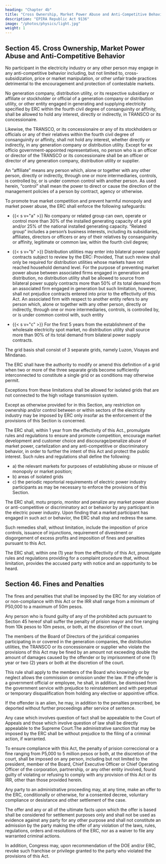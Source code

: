 ```yaml
---
heading: "Chapter 4b"
title: "Cross Ownership, Market Power Abuse and Anti-Competitive Behavior"
description: "EPIRA Republic Act 9136"
image: "/photos/physics/light.jpg"
weight: 1
---
```



## Section 45. Cross Ownership, Market Power Abuse and Anti-Competitive Behavior

No participant in the electricity industry or any other person may engage in any anti-competitive behavior including, but
not limited to, cross-subsidization, price or market manipulation, or other unfair trade practices detrimental
to the encouragement and protection of contestable markets.

No generation company, distribution utility, or its respective subsidiary or affiliate or stockholder or official of a generation company or distribution utility, or other entity engaged in generating and supplying electricity specified by ERC within the fourth civil degree of consanguinity or affinity, shall be allowed to hold any interest, directly or indirectly, in TRANSCO or its concessionaire. 

Likewise, the TRANSCO, or its concessionaire or any of its stockholders or officials or any of their relatives within the fourth civil degree of consanguinity or affinity, shall not hold any interest, whether directly or indirectly, in any generation company or distribution utility. Except for ex officio government-appointed representatives, no person who is an officer or director of the TRANSCO or its concessionaire shall be an officer or director of any generation company, distribution utility or supplier.

An “affiliate” means any person which, alone or together with any other person, directly or indirectly, through one or more intermediaries, controls, is controlled by, or is under common control with another person. As used herein, “control” shall mean the power to direct or cause the direction of the management policies of a person by contract, agency or otherwise.

To promote true market competition and prevent harmful monopoly and market power abuse, the
ERC shall enforce the following safeguards:

- {{< s v="a" >}} No company or related group can own, operate or control more than 30% of the installed generating capacity of a grid and/or 25% of the national installed generating capacity. “Related group” includes a person’s business interests, including its subsidiaries, affiliates, directors or officers or any of their relatives by consanguinity or affinity, legitimate or common law, within the fourth civil degree;

- {{< s v="b" >}} Distribution utilities may enter into bilateral power supply contracts subject to review by the ERC: Provided, That such review shall only be required for distribution utilities whose markets have not reached household demand level. For the purpose of preventing market power abuse between associated firms engaged in generation and distribution, no distribution utility shall be allowed to source from bilateral power supply contracts more than 50% of its total demand from an associated firm engaged in generation but such limitation, however, shall not prejudice contracts entered into prior to the effectivity of this Act. An associated firm with respect to another entity refers to any person which, alone or together with any other person, directly or indirectly, through one or more intermediaries, controls, is controlled by, or is under common control with, such entity

- {{< s v="c" >}} For the first 5 years from the establishment of the wholesale electricity spot market, no distribution utility shall source more than 90% of its total demand from bilateral power supply contracts.

The grid basis shall consist of 3 separate grids, namely Luzon, Visayas and Mindanao. 

The ERC shall have the authority to modify or amend this definition of a grid when two or more of the three separate grids become sufficiently interconnected to constitute a single grid or as conditions may otherwise permit.

Exceptions from these limitations shall be allowed for isolated grids that are not connected to the high voltage transmission system. 

Except as otherwise provided for in this Section, any restriction on ownership and/or control between or within sectors of the electricity industry may be imposed by ERC only insofar as the enforcement of the provisions of this Section is concerned.

The ERC shall, within 1 year from the effectivity of this Act., promulgate rules and regulations to ensure and promote competition, encourage market development and customer choice and discourage/penalize abuse of market power, cartelization and any anti-competitive or discriminatory behavior, in order to further the intent of this Act and protect the public interest. Such rules and regulations shall define the following:

- a) the relevant markets for purposes of establishing abuse or misuse of monopoly or market position;
- b) areas of isolated grids
- c) the periodic reportorial requirements of electric power industry participants as may be necessary to enforce the provisions of this Section.

The ERC shall, motu proprio, monitor and penalize any market power abuse or anti-competitive or discriminatory act or behavior by any participant in the electric power industry. Upon finding that a market participant has engaged in such act or behavior, the ERC shall stop and redress the same. 

Such remedies shall, without limitation, include the imposition of price controls, issuance of injunctions, requirement of divestment or disgorgement of excess profits and imposition of fines and penalties pursuant to this Act.

The ERC shall, within one (1) year from the effectivity of this Act, promulgate rules and regulations providing for a complaint procedure that, without limitation, provides the accused party with notice and an opportunity to be heard.



## Section 46. Fines and Penalties

The fines and penalties that shall be imposed by the ERC for any violation of or non-compliance with this Act or the IRR shall range from a minimum of P50,000 to a maximum of 50m pesos.

Any person who is found guilty of any of the prohibited acts pursuant to Section 45 hereof shall suffer the penalty of prision mayor and fine ranging from 10k pesos to 10m pesos, or both, at the discretion of the court.

The members of the Board of Directors of the juridical companies participating in or covered in the generation companies, the distribution utilities, the TRANSCO or its concessionaire or supplier who violate the provisions of this Act may be fined by an amount not exceeding double the amount of damages caused by the offender or by imprisonment of one (1) year or two (2) years or both at the discretion of the court. 

This rule shall apply to the members of the Board who knowingly or by neglect allows the commission or omission under the law.
If the offender is a government official or employee, he shall, in addition, be dismissed from the
government service with prejudice to reinstatement and with perpetual or temporary disqualification from
holding any elective or appointive office.

If the offender is an alien, he may, in addition to the penalties prescribed, be deported without further proceedings after service of sentence.

Any case which involves question of fact shall be appealable to the Court of Appeals and those which involve question of law shall be directly appealable to the Supreme Court.The administrative sanction that may be imposed by the ERC shall be without prejudice to the filing of a criminal action, if warranted.

To ensure compliance with this Act, the penalty of prision correccional or a fine ranging from P5,000 to 5 million pesos or both, at the discretion of the court, shall be imposed on any person, including but not limited to the president, member of the Board, Chief Executive Officer or Chief Operating Officer of the corporation, partnership, or any other entity involved, found guilty of violating or refusing to comply with any provision of this Act or its IRR, other than those provided herein.

Any party to an administrative proceeding may, at any time, make an offer to the ERC, conditionally or otherwise, for a consented decree, voluntary compliance or desistance and other settlement of the case. 

The offer and any or all of the ultimate facts upon which the offer is based shall be considered for settlement purposes only and shall not be used as evidence against any party for any other purpose and shall not constitute an admission by the party making the offer of any violation of the laws, rules, regulations, orders and resolutions of the ERC, nor as a waiver to file any warranted criminal actions. 

In addition, Congress may, upon recommendation of the DOE and/or ERC, revoke such franchise or privilege granted to the party who violated the provisions of this Act.

